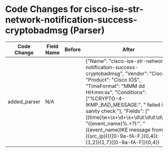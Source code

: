 # Code Changes for cisco-ise-str-network-notification-success-cryptobadmsg (Parser)

| Code Change | Field Name | Before | After |
|-------------|------------|--------|-------|
| added_parser | N/A |  | {"Name": "cisco-ise-str-network-notification-success-cryptobadmsg", "Vendor": "Cisco", "Product": "Cisco IOS", "TimeFormat": "MMM  dd HH:mm:ss", "Conditions": ["%CRYPTO-4-IKMP_BAD_MESSAGE:", " failed its sanity check "], "Fields": ["({time}\w+\s+\d+\s+\d\d:\d\d:\d\d)", "({event_name}%.+?):", "({event_name}IKE message from ({src_ip}((([0-9a-fA-F.]{0,4}):{1,2}){1,7}([0-9a-fA-F]){0,4})|(((25[0-5]|(2[0-4]|1\d|[0-9]|)\d)\.?\b){4}))(:({src_port}\d+))? failed its sanity check or is malformed)"], "ParserVersion": "v1.0.0"} |